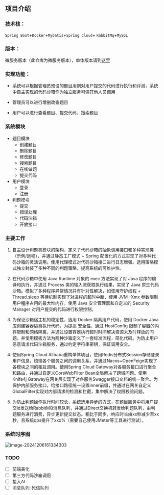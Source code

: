 ## 项目介绍

### 技术栈：

`Spring Boot`+`Docker`+`Mybatis`+`Spring Cloud`+ `RabbitMq`+`MySQL`

### 版本：

微服务版本（此仓库为微服务版本），单体版本请到[这里](https://github.com/fanshuaiyao/OJ-backend)

### 实现功能：

* 系统可以根据管理员预设的题目用例对用户提交的代码进行执行和评测，系统中自主实现的代码沙箱作为独立服务可供其他人员调用

* 管理员可以进行增删改查题目

* 用户可以进行查看题目、提交代码、搜索题目

### 系统模块

* 题目模块
  * 创建题目
  * 删除题目
  * 修改题目
  * 搜索题目
  * 在线做题
  * 提交代码
* 用户模块
  * 登录
  * 注册
* 判题模块
  * 提交
  * 错误处理
  * 代码沙箱
  * 开放接口
 
### 主要工作

1. 自主设计判题机模块的架构，定义了代码沙箱的抽象调用接口和多种实现类（示例/远程），并通过静态工厂模式 + Spring 配置化的方式实现了对多种代码沙箱的灵活调用。使用代理模式对代码沙箱接口进行日志增强。选用策略模式独立封装了多种不同的判题策略，提高系统的可维护性。
2. 在代码沙箱中使用 Java Runtime 对象的 exec 方法实现了对 Java 程序的编译和执行，并通过 Process 类的输入流获取执行结果，实现了 Java 原生代码沙箱。模拟了多种程序异常情况并有针对性解决，如使用守护线程 + Thread.sleep 等待机制实现了对进程的超时中断、使用 JVM -Xmx 参数限制用户程序占用的最大堆内存，使用 Java 安全管理器和自定义的 Security Manager 对用户提交的代码进行权限控制。
3. 为保证沙箱宿主机的稳定性，选用 Docker 隔离用户代码，使用 Docker Java 库创建容器隔离执行代码，为提高 安全性，通过 HostConfig 限制了容器的内存限制和网络隔离，并通过设置容器执行超时时间解决资源未及时释放的问题。并使用模板方法为两种沙箱定义了一套标准流程，简化代码。为防止用户恶意请求代码沙箱服务，通过约定字符串密钥，保证调用安全。

4. 使用Spring Cloud Alibaba重构单体项目，使用Redis分布式Session存储登录用户信息，梳理各个服务之间的调用关系，并通过Nacos+OpenFeign实现了各模块之间的相互调用。使用Spring Cloud Gateway对各服务接口进行聚合和路由，并通过自定义CorsWebFilter Bean全局解决了跨域问题。使用Knife4j Gateway在网关层实现了对各服务Swagger接口文档的统一聚合。为保护内部服务接口，给接口路径统一设置inner前缀，并通过在网关自定义GlobalFilter实现对内部请求的检测和拦截，集中解决了权限校验问题。

5. 为防止判题操作执行时间较长，系统选用异步的方式，在题目服务中将用户提交id发送给RabbitMQ消息队列，并通过Direct交换机转发给判题队列，由判题服务进行消费，异步更新提交状态。相比于同步，响应时长由xx秒减少至xx秒，且系统qps提升了xxx%（需要自己使用JMeter等工具进行测试）。

### 系统时序图
![image-20241206161334303](https://shuaiyao85.oss-cn-qingdao.aliyuncs.com/img/202412061613365.png)
### TODO
- [ ] 前端美化
- [ ] 第三方代码沙箱调用
- [ ] 接入AI
- [ ] 消息队列-死信队列
